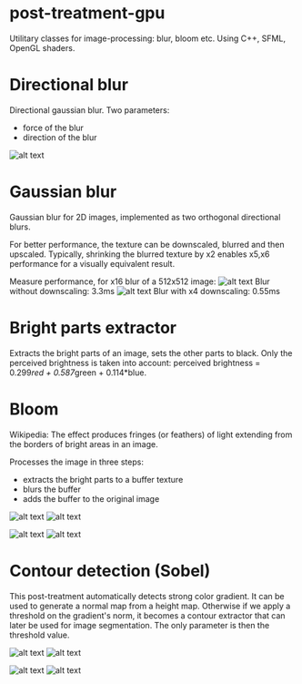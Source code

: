 # post-treatment-gpu

Utilitary classes for image-processing: blur, bloom etc.  Using C++, SFML, OpenGL shaders.


# Directional blur

Directional gaussian blur.
Two parameters:
* force of the blur
* direction of the blur
 
![alt text](rc/directionalBlur/result.png "Directional blur")


# Gaussian blur

Gaussian blur for 2D images, implemented as two orthogonal directional blurs.

For better performance, the texture can be downscaled,
blurred and then upscaled. Typically, shrinking the blurred
texture by x2 enables x5,x6 performance for a visually equivalent result.

Measure performance, for x16 blur of a 512x512 image:
![alt text](rc/blur/blurx16_scalingx1.png "Blur without downscaling, 3.3ms")
Blur without downscaling: 3.3ms
![alt text](rc/blur/blurx16_scalingx4.png "Blur with x4 downscaling, 0.55ms")
Blur with x4 downscaling: 0.55ms


# Bright parts extractor

Extracts the bright parts of an image, sets the other parts to black.
Only the perceived brightness is taken into account:
perceived brightness = 0.299*red + 0.587*green + 0.114*blue.


# Bloom

Wikipedia:
The effect produces fringes (or feathers) of light extending from the borders of bright areas in an image.

Processes the image in three steps:
- extracts the bright parts to a buffer texture
- blurs the buffer
- adds the buffer to the original image

![alt text](rc/bloom/1_original.png "Original")
![alt text](rc/bloom/1_result.png "Original with bloom")


![alt text](rc/bloom/2_original.png "Original")
![alt text](rc/bloom/2_result.png "Original with bloom")


# Contour detection (Sobel)
This post-treatment automatically detects strong color gradient.
It can be used to generate a normal map from a height map.
Otherwise if we apply a threshold on the gradient's norm, it becomes a contour extractor that can later be used for image segmentation. The only parameter is then the threshold value.

![alt text](rc/sobel/heightmap.jpg "Original height map")
![alt text](rc/sobel/normals.png "Computed normal map")

![alt text](rc/sobel/original.png "Original")
![alt text](rc/sobel/processed.png "Original with bloom")
